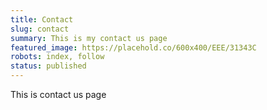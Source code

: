 ```yaml
---
title: Contact
slug: contact
summary: This is my contact us page
featured_image: https://placehold.co/600x400/EEE/31343C
robots: index, follow
status: published
---
```


This is contact us page
